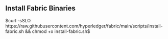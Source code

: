 ## Install Fabric Binaries

$curl -sSLO https://raw.githubusercontent.com/hyperledger/fabric/main/scripts/install-fabric.sh && chmod +x install-fabric.sh$